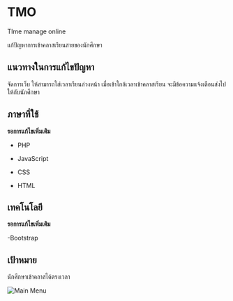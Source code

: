 # TMO
TIme manage online

แก้ปัญหาการเข้าคลาสเรียนสายของนักศึกษา
## แนวทางในการแก้ไขปัญหา
จัดการเว็บ ให้สามารถใส่เวลาเรียนล่วงหน้า เมื่อเข้าใกล้เวลาเข้าคลาสเรียน จะมีข้อความแจ้งเตือนส่งไปให้กับนักศึกษา
## ภาษาที่ใช้
**รอการแก้ไขเพิ่มเติม**

* PHP

* JavaScript

* CSS

* HTML
## เทคโนโลยี
**รอการแก้ไขเพิ่มเติม**

-Bootstrap
## เป้าหมาย
นักศึกษาเข้าคลาสได้ตรงเวลา

![Main Menu](C:\Users\User\Pictures\mmenu.png)
